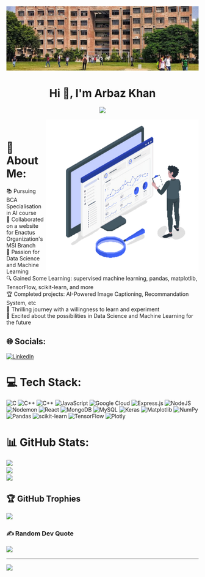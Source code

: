 <img src="./msit.jpeg">

<h1 align="center">Hi 👋, I'm Arbaz Khan</h1>
<a href="https://github.com/Arbazkhan-cs">
  <p align="center">
  <img src="https://readme-typing-svg.demolab.com/?lines=A%20Passionate%20Data%20Scienctist%20And%20Machine%20Learning%20Engineer&center=true&width=800&height=40&color=000000&vCenter=true&pause=1000&size=25" /> <br> 
  </p>
</a> 

<a href="https://github.com/Arbazkhan-cs">
  <img align="right" alt="Codding" width="400" src="https://github.com/Arbazkhan-cs/Arbazkhan-cs/blob/main/Site-Stats-unscreen.gif">
</a> <br>

# 💫 About Me:
📚 Pursuing BCA Specialisation in AI course<br>🤝 Collaborated on a website for Enactus Organization's MSI Branch<br>🧠 Passion for Data Science and Machine Learning<br>🔍 Gained Some Learning: supervised machine learning, pandas, matplotlib, TensorFlow, scikit-learn, and more<br>🏆 Completed projects: AI-Powered Image Captioning, Recommandation System, etc<br>🌟 Thrilling journey with a willingness to learn and experiment<br>🚀 Excited about the possibilities in Data Science and Machine Learning for the future 


## 🌐 Socials:
[![LinkedIn](https://img.shields.io/badge/LinkedIn-%230077B5.svg?logo=linkedin&logoColor=white)](https://linkedin.com/in/arbazkhan-cs) 

# 💻 Tech Stack:
![C](https://img.shields.io/badge/c-%2300599C.svg?style=for-the-badge&logo=c&logoColor=white) ![C++](https://img.shields.io/badge/c++-%2300599C.svg?style=for-the-badge&logo=c%2B%2B&logoColor=white) ![C++](https://img.shields.io/badge/c++-%2300599C.svg?style=for-the-badge&logo=c%2B%2B&logoColor=white) ![JavaScript](https://img.shields.io/badge/javascript-%23323330.svg?style=for-the-badge&logo=javascript&logoColor=%23F7DF1E) ![Google Cloud](https://img.shields.io/badge/GoogleCloud-%234285F4.svg?style=for-the-badge&logo=google-cloud&logoColor=white) ![Express.js](https://img.shields.io/badge/express.js-%23404d59.svg?style=for-the-badge&logo=express&logoColor=%2361DAFB) ![NodeJS](https://img.shields.io/badge/node.js-6DA55F?style=for-the-badge&logo=node.js&logoColor=white) ![Nodemon](https://img.shields.io/badge/NODEMON-%23323330.svg?style=for-the-badge&logo=nodemon&logoColor=%BBDEAD) ![React](https://img.shields.io/badge/react-%2320232a.svg?style=for-the-badge&logo=react&logoColor=%2361DAFB) ![MongoDB](https://img.shields.io/badge/MongoDB-%234ea94b.svg?style=for-the-badge&logo=mongodb&logoColor=white) ![MySQL](https://img.shields.io/badge/mysql-%2300000f.svg?style=for-the-badge&logo=mysql&logoColor=white) ![Keras](https://img.shields.io/badge/Keras-%23D00000.svg?style=for-the-badge&logo=Keras&logoColor=white) ![Matplotlib](https://img.shields.io/badge/Matplotlib-%23ffffff.svg?style=for-the-badge&logo=Matplotlib&logoColor=black) ![NumPy](https://img.shields.io/badge/numpy-%23013243.svg?style=for-the-badge&logo=numpy&logoColor=white) ![Pandas](https://img.shields.io/badge/pandas-%23150458.svg?style=for-the-badge&logo=pandas&logoColor=white) ![scikit-learn](https://img.shields.io/badge/scikit--learn-%23F7931E.svg?style=for-the-badge&logo=scikit-learn&logoColor=white) ![TensorFlow](https://img.shields.io/badge/TensorFlow-%23FF6F00.svg?style=for-the-badge&logo=TensorFlow&logoColor=white) ![Plotly](https://img.shields.io/badge/Plotly-%233F4F75.svg?style=for-the-badge&logo=plotly&logoColor=white)
# 📊 GitHub Stats:

<a href="https://github.com/Arbazkhan-cs" style="align:center;">
  <img src="https://github-readme-stats.vercel.app/api?username=arbazkhan-cs&theme=yeblu&hide_border=false&include_all_commits=false&count_private=false"><br/>
  <img src="https://github-readme-streak-stats.herokuapp.com/?user=arbazkhan-cs&theme=yeblu&hide_border=false"><br/>
  <img src="https://github-readme-activity-graph.vercel.app/graph?username=Arbazkhan-cs&theme=react-dark">
</a>


## 🏆 GitHub Trophies
![](https://github-profile-trophy.vercel.app/?username=arbazkhan-cs&theme=juicyfresh&no-frame=false&no-bg=true&margin-w=4)

### ✍️ Random Dev Quote
![](https://quotes-github-readme.vercel.app/api?type=horizontal&theme=radical)

---
[![](https://visitcount.itsvg.in/api?id=arbazkhan-cs&icon=0&color=0)](https://visitcount.itsvg.in)
